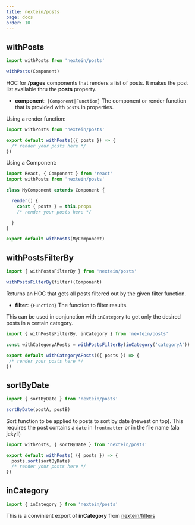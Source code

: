 ```yaml
---
title: nextein/posts
page: docs
order: 10
---
```


## withPosts

```js
import withPosts from 'nextein/posts'

withPosts(Component)
```

HOC for **/pages** components that renders a list of posts. It makes the post list available thru the **posts** property.

- **component**: `{Component|Function}` The component or render function that is provided with `posts` in properties.  


Using a render function:

```js
import withPosts from 'nextein/posts'

export default withPosts(({ posts }) => {
  /* render your posts here */ 
})

```

Using a Component:

```js
import React, { Component } from 'react'
import withPosts from 'nextein/posts'

class MyComponent extends Component {

  render() {
    const { posts } = this.props
    /* render your posts here */ 

  }
}

export default withPosts(MyComponent)

```

## withPostsFilterBy

```js
import { withPostsFilterBy } from 'nextein/posts'

withPostsFilterBy(filter)(Component)
```

Returns an HOC that gets all posts filtered out by the given filter function.

- **filter**: `{Function}` The function to filter results.  

This can be used in conjunction with `inCategory` to get only the desired posts in a certain category.

 ```js
import { withPostsFilterBy, inCategory } from 'nextein/posts'

const withCategoryAPosts = withPostsFilterBy(inCategory('categoryA'))

export default withCategoryAPosts(({ posts }) => { 
  /* render your posts here */ 
})

```

## sortByDate

```js
import { sortByDate } from 'nextein/posts'

sortByDate(postA, postB)
```

Sort function to be applied to posts to sort by date (newest on top). This requires the post contains a `date` in `frontmatter` or in the file name (ala jekyll)

```js
import withPosts, { sortByDate } from 'nextein/posts'

export default withPosts( ({ posts }) => { 
  posts.sort(sortByDate)
  /* render your posts here */ 
})

```

## inCategory

```js
import { inCategory } from 'nextein/posts'
```

This is a convinient export of **inCategory** from [nextein/filters](/docs/v3/api/filters/#incategory)

